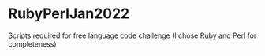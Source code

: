 # RubyPerlJan2022
Scripts required for free language code challenge (I chose Ruby and Perl for completeness)
